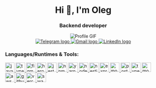 <!-- HEADER -->
<h1 align="center">Hi 👋, I'm Oleg</h1>
<h3 align="center">Backend developer</h3>

<div class="image" align="center">
  <img src="https://qph.cf2.quoracdn.net/main-qimg-c0c2264911d8cd4a688acd0542240f95"
  alt="Profile GIF"
  style="max-width: 100%; height: auto;" />
</div>

<div align="center"> <!-- Changed alignment to center -->
  <a href="https://t.me/oleg_ivanovych" target="_blank">
    <img src="https://img.shields.io/badge/Telegram-2CA5E0?style=for-the-badge&logo=telegram&logoColor=white" alt="Telegram logo"/>
  </a>
  <a href="mailto:olegmoishevych@gmail.com" target="_blank">
    <img src="https://img.shields.io/badge/Gmail-D14836?style=for-the-badge&logo=gmail&logoColor=white" alt="Gmail logo"/>
  </a>
  <a href="https://www.linkedin.com/in/omoishevych/" target="_blank">
    <img src="https://img.shields.io/badge/LinkedIn-0077B5?style=for-the-badge&logo=linkedin&logoColor=white" alt="LinkedIn logo"/>
  </a>
</div>

<div align="left">
<h3>Languages/Runtimes & Tools:</h3>
<p>
    <a href="https://www.javascript.com" target="_blank" rel="noreferrer">
<img src="https://github.com/Alexsandr3/readme/blob/main/iconc/javascript-original.svg" alt="javascript" width="30" height="30"/> </a> 
    <a href="https://www.typescriptlang.org" target="_blank" rel="noreferrer"> 
<img src="https://github.com/Alexsandr3/readme/blob/main/iconc/typescript-original.svg" alt="typescript" width="30" height="30"/> </a> 
    <a href="https://www.figma.com/" target="_blank" rel="noreferrer"> 
<img src="https://github.com/Alexsandr3/readme/blob/main/iconc/figma-original.svg" alt="figma" width="30" height="30"/> </a> 
    <a href="https://heroku.com" target="_blank" rel="noreferrer"> 
<img src="https://github.com/Alexsandr3/readme/blob/main/iconc/heroku-original.svg" alt="heroku" width="30" height="30"/> </a> 
    <a href="https://jestjs.io" target="_blank" rel="noreferrer"> 
<img src="https://github.com/Alexsandr3/readme/blob/main/iconc/jest-plain.svg" alt="jest" width="30" height="30"/> </a> 
    <a href="https://www.npmjs.com" target="_blank" rel="noreferrer"> 
<img src="https://github.com/Alexsandr3/readme/blob/main/iconc/npm-original-wordmark.svg" alt="npm" width="30" height="30"/> </a> 
    <a href="https://yarnpkg.com" target="_blank" rel="noreferrer"> 
<img src="https://github.com/Alexsandr3/readme/blob/main/iconc/yarn-original.svg" alt="yarn" width="30" height="30"/> </a> 
    <a href="https://nodejs.org" target="_blank" rel="noreferrer"> 
<img src="https://github.com/Alexsandr3/readme/blob/main/iconc/nodejs-original.svg" alt="nodejs" width="30" height="30"/> </a> 
    <a href="https://nestjs.com" target="_blank" rel="noreferrer"> 
<img src="https://github.com/Alexsandr3/readme/blob/main/iconc/nestjs-plain.svg" alt="nestjs" width="30" height="30"/> </a> 
    <a href="https://expressjs.com" target="_blank" rel="noreferrer"> 
<img src="https://github.com/Alexsandr3/readme/blob/main/iconc/express-original.svg" alt="express" width="30" height="30"/> </a> 
    <a href="https://www.mongodb.com" target="_blank" rel="noreferrer"> 
<img src="https://github.com/Alexsandr3/readme/blob/main/iconc/mongodb-original.svg" alt="mongodb" width="30" height="30"/> </a> 
    <a href="https://www.postgresql.org" target="_blank" rel="noreferrer"> 
<img src="https://github.com/Alexsandr3/readme/blob/main/iconc/postgresql-original.svg" alt="postgresql" width="30" height="30"/> </a> 
    <a href="https://typeorm.io" target="_blank" rel="noreferrer"> 
<img src="https://github.com/Alexsandr3/readme/blob/main/iconc/typeOrm.svg" alt="typeorm" width="30" height="30"/> </a> 
    <a href="https://mongoosejs.com" target="_blank" rel="noreferrer"> 
<img src="https://avatars.githubusercontent.com/u/7552965?s=280&v=4" alt="mongoose" width="30" height="30"/> </a>
   <a href="https://aws.amazon.com/?nc2=h_lg" target="_blank" rel="noreferrer"> 
<img src="https://github.com/Alexsandr3/readme/blob/main/iconc/aws.svg" alt="aws" width="30" height="30"/> </a>
    <a href="http://github.com/" target="_blank" rel="noreferrer"> 
<img src="https://github.com/Alexsandr3/readme/blob/main/iconc/github-original.svg" alt="github" width="30" height="30"/> </a>
    <a href="https://vercel.com" target="_blank" rel="noreferrer"> 
<img src="https://github.com/Alexsandr3/readme/blob/main/iconc/vercel.svg" alt="vercel" width="30" height="30"/> </a>
    <a href="https://swagger.io" target="_blank" rel="noreferrer"> 
<img src="https://github.com/Alexsandr3/readme/blob/main/iconc/Swagger.svg" alt="swagger" width="30" height="30"/> </a>
</p>
</div>

<!-- FOOTER -->
